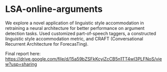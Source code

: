 # LSA-online-arguments
We explore a novel application of linguistic style accommodation in retraining a neural architecture for better performance on argument detection tasks. Used customized part-of-speech taggers, a constructed linguistic style accommodation metric, and CRAFT (Conversational Recurrent Architecture for ForecasTing). 

Final report here: https://drive.google.com/file/d/15a59bZSFkKcyiZcCB5n1TT4wI3PLFNoS/view?usp=sharing

